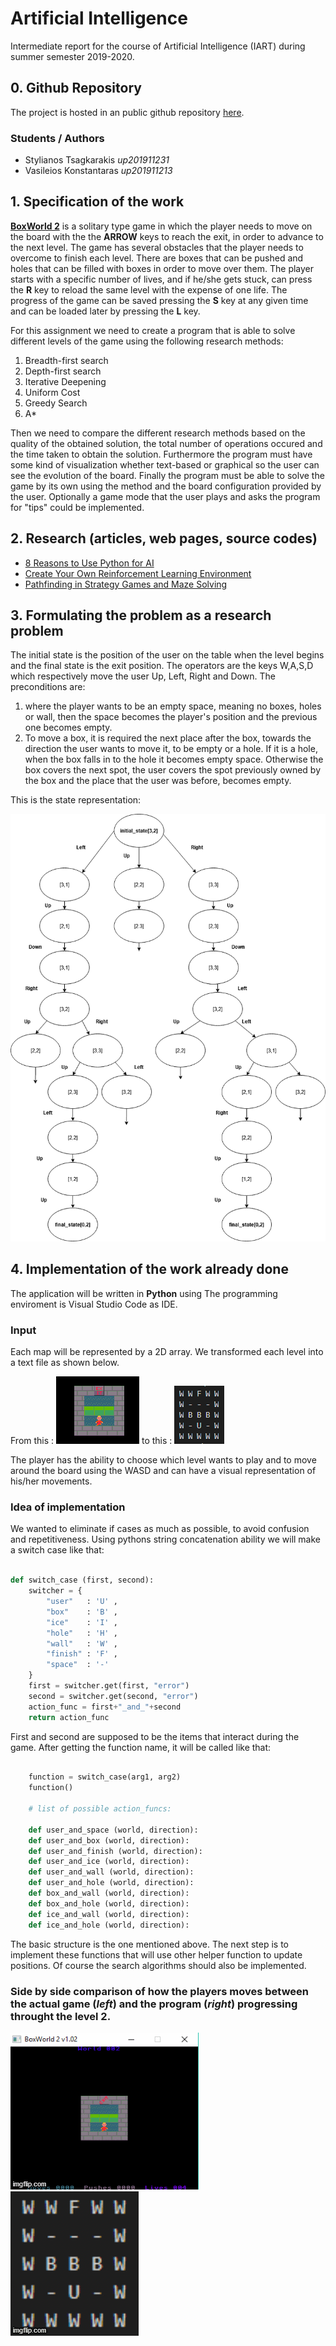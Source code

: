 # Artificial Intelligence

Intermediate report for the course of Artificial Intelligence (IART) during summer semester 2019-2020.

## 0. Github Repository

The project is hosted in an public github repository [here](https://github.com/steliostss/aifeup).

### Students / Authors
- Stylianos Tsagkarakis *up201911231*
- Vasileios Konstantaras *up201911213*

## 1. Specification of the work

**[BoxWorld 2](http://hirudov.com/others/BoxWorld2.php)** is a solitary type game in which the player needs to move on the board with the the **ARROW** keys to reach the exit, in order to advance to the next level. The game has several obstacles that the player needs to overcome to finish each level. There are boxes that can be pushed and holes that can be filled with boxes in order to move over them. The player starts with a specific number of lives, and if he/she gets stuck, can press the **R** key to reload the same level with the expense of one life. The progress of the game can be saved pressing the **S** key at any given time and can be loaded later by pressing the **L** key.

For this assignment we need to create a program that is able to solve different levels of the game using the following research methods:

1. Breadth-first search
2. Depth-first search
3. Iterative Deepening
4. Uniform Cost
5. Greedy Search
6. A*

Then we need to compare the different research methods based on the quality of the obtained solution, the total number of operations occured and the time taken to obtain the solution. Furthermore the program must have some kind of visualization whether text-based or graphical so the user can see the evolution of the board. Finally the program must be able to solve the game by its own using the method and the board configuration provided by the user. Optionally a game mode that the user plays and asks the program for "tips" could be implemented.

## 2. Research (articles, web pages, source codes)

* [8 Reasons to Use Python for AI](https://djangostars.com/blog/why-python-is-good-for-artificial-intelligence-and-machine-learning/)
* [Create Your Own Reinforcement Learning Environment](https://towardsdatascience.com/create-your-own-reinforcement-learning-environment-beb12f4151ef)
* [Pathfinding in Strategy Games and Maze Solving](https://www.researchgate.net/publication/307955673_Pathfinding_in_Strategy_Games_and_Maze_Solving_Using_A_Search_Algorithm)

## 3. Formulating the problem as a research problem

The initial state is the position of the user on the table when the level begins and the final state is the exit position. The operators are the keys W,A,S,D which respectively move the user Up, Left, Right and Down. The preconditions are:

1. where the player wants to be an empty space, meaning no boxes, holes or wall, then the space becomes the player's position and the previous one becomes empty. 
2. To move a box, it is required the next place after the box, towards the direction the user wants to move it, to be empty or a hole. If it is a hole, when the box falls in to the hole it becomes empty space. Otherwise the box covers the next spot, the user covers the spot previously owned by the box and the place that the user was before, becomes empty.

This is the state representation:

![Diagram](https://github.com/steliostss/aifeup/blob/master/assignment/Images/Diagram.png)

## 4. Implementation of the work already done

The application will be written in **Python** using The programming enviroment is Visual Studio Code as IDE.

### Input

Each map will be represented by a 2D array. We transformed each level into a text file as shown below.

From this : ![BoxWorld2 Level2](https://github.com/steliostss/aifeup/blob/master/assignment/Images/boxworld2_level2.png)
 to this : ![Program Array](https://github.com/steliostss/aifeup/blob/master/assignment/Images/program_array.png)

The player has the ability to choose which level wants to play and to move around the board using the WASD and can have a visual representation of his/her movements.

### Idea of implementation

We wanted to eliminate if cases as much as possible, to avoid confusion and repetitiveness. Using pythons string concatenation ability we will make a switch case like that:

```python

def switch_case (first, second):
    switcher = {
        "user"   : 'U' ,
        "box"    : 'B' ,
        "ice"    : 'I' ,
        "hole"   : 'H' ,
        "wall"   : 'W' ,
        "finish" : 'F' ,
        "space"  : '-'
    }
    first = switcher.get(first, "error")
    second = switcher.get(second, "error")
    action_func = first+"_and_"+second
    return action_func

```
First and second are supposed to be the items that interact during the game. After getting the function name, it will be called like that: 

```python

    function = switch_case(arg1, arg2)
    function()

    # list of possible action_funcs:
    
    def user_and_space (world, direction):
    def user_and_box (world, direction):
    def user_and_finish (world, direction):
    def user_and_ice (world, direction):
    def user_and_wall (world, direction):
    def user_and_hole (world, direction):
    def box_and_wall (world, direction):
    def box_and_hole (world, direction):
    def ice_and_wall (world, direction):
    def ice_and_hole (world, direction):

```

The basic structure is the one mentioned above.
The next step is to implement these functions that will use other helper function to update positions.
Of course the search algorithms should also be implemented.


### Side by side comparison of how the players moves between the actual game (*left*) and the program (*right*) progressing throught the level 2.
![Game Solution GIF](https://github.com/steliostss/aifeup/blob/master/assignment/Images/level2_solution.gif) ![Program Array GIF](https://github.com/steliostss/aifeup/blob/master/assignment/Images/array_level2.gif)


